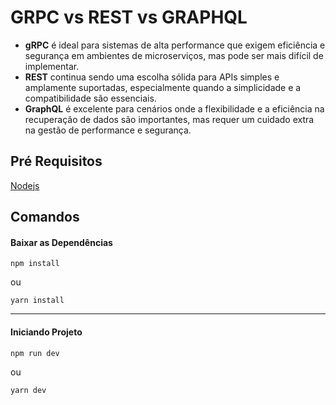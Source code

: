 # GRPC vs REST vs GRAPHQL

- **gRPC** é ideal para sistemas de alta performance que exigem eficiência e segurança em ambientes de microserviços, mas pode ser mais difícil de implementar.
- **REST** continua sendo uma escolha sólida para APIs simples e amplamente suportadas, especialmente quando a simplicidade e a compatibilidade são essenciais.
- **GraphQL** é excelente para cenários onde a flexibilidade e a eficiência na recuperação de dados são importantes, mas requer um cuidado extra na gestão de performance e segurança.


## Pré Requisitos
[Nodejs](https://nodejs.org/en/download) 

## Comandos

#### Baixar as Dependências
````
npm install
````
ou
````
yarn install 
````
_________

#### Iniciando Projeto
````
npm run dev
````
ou
````
yarn dev 
````
